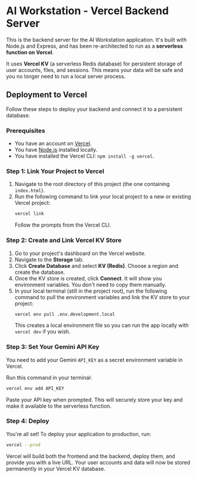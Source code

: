 # AI Workstation - Vercel Backend Server

This is the backend server for the AI Workstation application. It's built with Node.js and Express, and has been re-architected to run as a **serverless function on Vercel**.

It uses **Vercel KV** (a serverless Redis database) for persistent storage of user accounts, files, and sessions. This means your data will be safe and you no longer need to run a local server process.

## Deployment to Vercel

Follow these steps to deploy your backend and connect it to a persistent database.

### Prerequisites

*   You have an account on [Vercel](https://vercel.com).
*   You have [Node.js](https://nodejs.org/) installed locally.
*   You have installed the Vercel CLI: `npm install -g vercel`.

### Step 1: Link Your Project to Vercel

1.  Navigate to the root directory of this project (the one containing `index.html`).
2.  Run the following command to link your local project to a new or existing Vercel project:
    ```bash
    vercel link
    ```
    Follow the prompts from the Vercel CLI.

### Step 2: Create and Link Vercel KV Store

1.  Go to your project's dashboard on the Vercel website.
2.  Navigate to the **Storage** tab.
3.  Click **Create Database** and select **KV (Redis)**. Choose a region and create the database.
4.  Once the KV store is created, click **Connect**. It will show you environment variables. You don't need to copy them manually.
5.  In your local terminal (still in the project root), run the following command to pull the environment variables and link the KV store to your project:
    ```bash
    vercel env pull .env.development.local
    ```
    This creates a local environment file so you can run the app locally with `vercel dev` if you wish.

### Step 3: Set Your Gemini API Key

You need to add your Gemini `API_KEY` as a secret environment variable in Vercel.

Run this command in your terminal:

```bash
vercel env add API_KEY
```

Paste your API key when prompted. This will securely store your key and make it available to the serverless function.

### Step 4: Deploy

You're all set! To deploy your application to production, run:

```bash
vercel --prod
```

Vercel will build both the frontend and the backend, deploy them, and provide you with a live URL. Your user accounts and data will now be stored permanently in your Vercel KV database.
